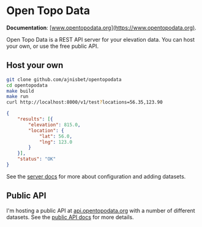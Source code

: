 # Open Topo Data


__Documentation__: [www.opentopodata.org](https://www.opentopodata.org).

Open Topo Data is a REST API server for your elevation data. You can host your own, or use the free public API.




## Host your own


```bash
git clone github.com/ajnisbet/opentopodata
cd opentopodata
make build
make run
curl http://localhost:8000/v1/test?locations=56.35,123.90
```

```json
{
    "results": [{
        "elevation": 815.0,
        "location": {
            "lat": 56.0,
            "lng": 123.0
        }
    }],
    "status": "OK"
}
```


See the [server docs](docs/server.md) for more about configuration and adding datasets.


## Public API

I'm hosting a public API at [api.opentopodata.org](https://api.opentopodata.org/v1/test) with a number of different datasets. See the [public API docs](docs/index.md#public-api) for more details.


